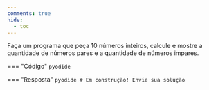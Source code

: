 ```yaml
---
comments: true
hide:
  - toc
---
```


Faça um programa que peça 10 números inteiros, calcule e mostre a quantidade de números pares e a quantidade de números impares.

=== "Código"
	```pyodide
	```

=== "Resposta"
	```pyodide
	# Em construção! Envie sua solução
	```
